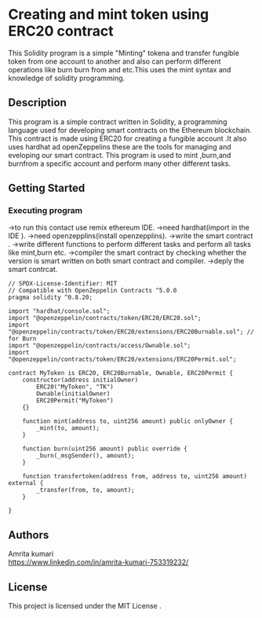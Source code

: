 # Creating and mint token using ERC20 contract

This Solidity program is a simple "Minting" tokena and transfer fungible token from one account to another and also can perform different operations like burn burn from and etc.This uses the mint syntax and knowledge of solidity programming.

## Description

This program is a simple contract written in Solidity, a programming language used for developing smart contracts on the Ethereum blockchain. This contract is made using ERC20 for creating a fungible account .It also uses hardhat ad openZeppelins these are the tools for managing and eveloping our smart contract. This program is used to mint ,burn,and burnfrom a specific account and perform many other different tasks.

## Getting Started

### Executing program

->to run this contact use remix ethereum IDE.
->need hardhat(import in the IDE ).
->need openzepplins(install openzepplins).
->write the smart contract .
->write different functions to perform different tasks and perform all tasks like mint,burn etc.
->compiler the smart contract by checking whether the version is smart written on both smart contract and compiler.
->deply the smart contrcat.

```smart contract
// SPDX-License-Identifier: MIT
// Compatible with OpenZeppelin Contracts ^5.0.0
pragma solidity ^0.8.20;

import "hardhat/console.sol";
import "@openzeppelin/contracts/token/ERC20/ERC20.sol";
import "@openzeppelin/contracts/token/ERC20/extensions/ERC20Burnable.sol"; // for Burn
import "@openzeppelin/contracts/access/Ownable.sol";
import "@openzeppelin/contracts/token/ERC20/extensions/ERC20Permit.sol";

contract MyToken is ERC20, ERC20Burnable, Ownable, ERC20Permit {
    constructor(address initialOwner)
        ERC20("MyToken", "TK")
        Ownable(initialOwner)
        ERC20Permit("MyToken")
    {}

    function mint(address to, uint256 amount) public onlyOwner {
        _mint(to, amount);
    }

    function burn(uint256 amount) public override {
        _burn(_msgSender(), amount);
    }

    function transfertoken(address from, address to, uint256 amount) external {
        _transfer(from, to, amount);
    }
    
}
```

## Authors

Amrita kumari  
https://www.linkedin.com/in/amrita-kumari-753319232/


## License

This project is licensed under the MIT License .
